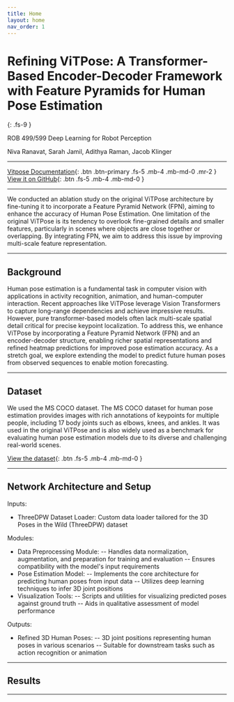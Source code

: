 ```yaml
---
title: Home
layout: home
nav_order: 1
---
```


# Refining ViTPose: A Transformer-Based Encoder-Decoder Framework with Feature Pyramids for Human Pose Estimation
{: .fs-9 }

ROB 499/599 Deep Learning for Robot Perception

Niva Ranavat, Sarah Jamil, Adithya Raman, Jacob Klinger

---

[Vitpose Documentation][vitpose]{: .btn .btn-primary .fs-5 .mb-4 .mb-md-0 .mr-2 }
[View it on GitHub][vitpose extension repo]{: .btn .fs-5 .mb-4 .mb-md-0 }

---
We conducted an ablation study on the original ViTPose architecture by fine-tuning it to incorporate a Feature Pyramid Network (FPN), aiming to enhance the accuracy of Human Pose Estimation. One limitation of the original ViTPose is its tendency to overlook fine-grained details and smaller features, particularly in scenes where objects are close together or overlapping. By integrating FPN, we aim to address this issue by improving multi-scale feature representation.

---

## Background

Human pose estimation is a fundamental task in computer vision with applications in activity recognition, animation, and human-computer interaction. Recent approaches like ViTPose leverage Vision Transformers to capture long-range dependencies and achieve impressive results. However, pure transformer-based models often lack multi-scale spatial detail critical for precise keypoint localization. To address this, we enhance ViTPose by incorporating a Feature Pyramid Network (FPN) and an encoder-decoder structure, enabling richer spatial representations and refined heatmap predictions for improved pose estimation accuracy. As a stretch goal, we explore extending the model to predict future human poses from observed sequences to enable motion forecasting.

--- 

## Dataset
We used the MS COCO dataset. The MS COCO dataset for human pose estimation provides images with rich annotations of keypoints for multiple people, including 17 body joints such as elbows, knees, and ankles. It was used in the original ViTPose and is also  widely used as a benchmark for evaluating human pose estimation models due to its diverse and challenging real-world scenes.

[View the dataset][coco dataset]{: .btn .fs-5 .mb-4 .mb-md-0 }

---

## Network Architecture and Setup

Inputs:
- ThreeDPW Dataset Loader: Custom data loader tailored for the 3D Poses in the Wild (ThreeDPW) dataset

Modules:
- Data Preprocessing Module:
-- Handles data normalization, augmentation, and preparation for training and evaluation
-- Ensures compatibility with the model's input requirements
- Pose Estimation Model:
-- Implements the core architecture for predicting human poses from input data
-- Utilizes deep learning techniques to infer 3D joint positions
- Visualization Tools:
-- Scripts and utilities for visualizing predicted poses against ground truth
-- Aids in qualitative assessment of model performance

Outputs:
- Refined 3D Human Poses:
-- 3D joint positions representing human poses in various scenarios
-- Suitable for downstream tasks such as action recognition or animation


---
## Results

---

[vitpose extension repo]: https://github.com/nranavat1/Refined_Human_Pose_Estimation
[vitpose]: https://arxiv.org/abs/2204.12484
[coco dataset]: https://cocodataset.org/#home
